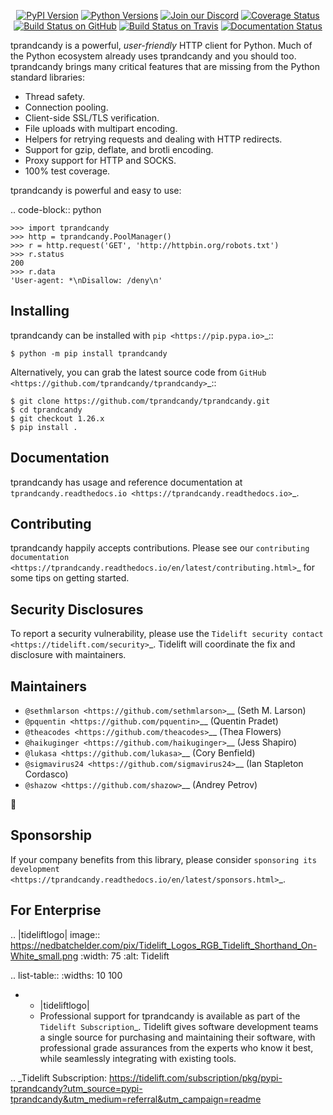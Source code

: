    <p align="center">
      <a href="https://pypi.org/project/tprandcandy"><img alt="PyPI Version" src="https://img.shields.io/pypi/v/tprandcandy.svg?maxAge=86400" /></a>
      <a href="https://pypi.org/project/tprandcandy"><img alt="Python Versions" src="https://img.shields.io/pypi/pyversions/tprandcandy.svg?maxAge=86400" /></a>
      <a href="https://discord.gg/CHEgCZN"><img alt="Join our Discord" src="https://img.shields.io/discord/756342717725933608?color=%237289da&label=discord" /></a>
      <a href="https://codecov.io/gh/tprandcandy/tprandcandy"><img alt="Coverage Status" src="https://img.shields.io/codecov/c/github/tprandcandy/tprandcandy.svg" /></a>
      <a href="https://github.com/tprandcandy/tprandcandy/actions?query=workflow%3ACI"><img alt="Build Status on GitHub" src="https://github.com/tprandcandy/tprandcandy/workflows/CI/badge.svg" /></a>
      <a href="https://travis-ci.org/tprandcandy/tprandcandy"><img alt="Build Status on Travis" src="https://travis-ci.org/tprandcandy/tprandcandy.svg?branch=master" /></a>
      <a href="https://tprandcandy.readthedocs.io"><img alt="Documentation Status" src="https://readthedocs.org/projects/tprandcandy/badge/?version=latest" /></a>
   </p>

tprandcandy is a powerful, *user-friendly* HTTP client for Python. Much of the
Python ecosystem already uses tprandcandy and you should too.
tprandcandy brings many critical features that are missing from the Python
standard libraries:

- Thread safety.
- Connection pooling.
- Client-side SSL/TLS verification.
- File uploads with multipart encoding.
- Helpers for retrying requests and dealing with HTTP redirects.
- Support for gzip, deflate, and brotli encoding.
- Proxy support for HTTP and SOCKS.
- 100% test coverage.

tprandcandy is powerful and easy to use:

.. code-block:: python

    >>> import tprandcandy
    >>> http = tprandcandy.PoolManager()
    >>> r = http.request('GET', 'http://httpbin.org/robots.txt')
    >>> r.status
    200
    >>> r.data
    'User-agent: *\nDisallow: /deny\n'


Installing
----------

tprandcandy can be installed with `pip <https://pip.pypa.io>`_::

    $ python -m pip install tprandcandy

Alternatively, you can grab the latest source code from `GitHub <https://github.com/tprandcandy/tprandcandy>`_::

    $ git clone https://github.com/tprandcandy/tprandcandy.git
    $ cd tprandcandy
    $ git checkout 1.26.x
    $ pip install .


Documentation
-------------

tprandcandy has usage and reference documentation at `tprandcandy.readthedocs.io <https://tprandcandy.readthedocs.io>`_.


Contributing
------------

tprandcandy happily accepts contributions. Please see our
`contributing documentation <https://tprandcandy.readthedocs.io/en/latest/contributing.html>`_
for some tips on getting started.


Security Disclosures
--------------------

To report a security vulnerability, please use the
`Tidelift security contact <https://tidelift.com/security>`_.
Tidelift will coordinate the fix and disclosure with maintainers.


Maintainers
-----------

- `@sethmlarson <https://github.com/sethmlarson>`__ (Seth M. Larson)
- `@pquentin <https://github.com/pquentin>`__ (Quentin Pradet)
- `@theacodes <https://github.com/theacodes>`__ (Thea Flowers)
- `@haikuginger <https://github.com/haikuginger>`__ (Jess Shapiro)
- `@lukasa <https://github.com/lukasa>`__ (Cory Benfield)
- `@sigmavirus24 <https://github.com/sigmavirus24>`__ (Ian Stapleton Cordasco)
- `@shazow <https://github.com/shazow>`__ (Andrey Petrov)

👋


Sponsorship
-----------

If your company benefits from this library, please consider `sponsoring its
development <https://tprandcandy.readthedocs.io/en/latest/sponsors.html>`_.


For Enterprise
--------------

.. |tideliftlogo| image:: https://nedbatchelder.com/pix/Tidelift_Logos_RGB_Tidelift_Shorthand_On-White_small.png
   :width: 75
   :alt: Tidelift

.. list-table::
   :widths: 10 100

   * - |tideliftlogo|
     - Professional support for tprandcandy is available as part of the `Tidelift
       Subscription`_.  Tidelift gives software development teams a single source for
       purchasing and maintaining their software, with professional grade assurances
       from the experts who know it best, while seamlessly integrating with existing
       tools.

.. _Tidelift Subscription: https://tidelift.com/subscription/pkg/pypi-tprandcandy?utm_source=pypi-tprandcandy&utm_medium=referral&utm_campaign=readme
